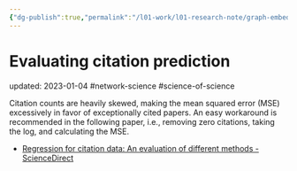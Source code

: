 ```yaml
---
{"dg-publish":true,"permalink":"/l01-work/l01-research-note/graph-embedding/science-of-science/evaluating-citation-prediction/","dgPassFrontmatter":true}
---
```



# Evaluating citation prediction
updated: 2023-01-04
#network-science #science-of-science 

Citation counts are heavily skewed, making the mean squared error (MSE) excessively in favor of exceptionally cited papers. An easy workaround is recommended in the following paper, i.e., removing zero citations, taking the log, and calculating the MSE. 

- [Regression for citation data: An evaluation of different methods - ScienceDirect](https://www.sciencedirect.com/science/article/abs/pii/S1751157714000923)
